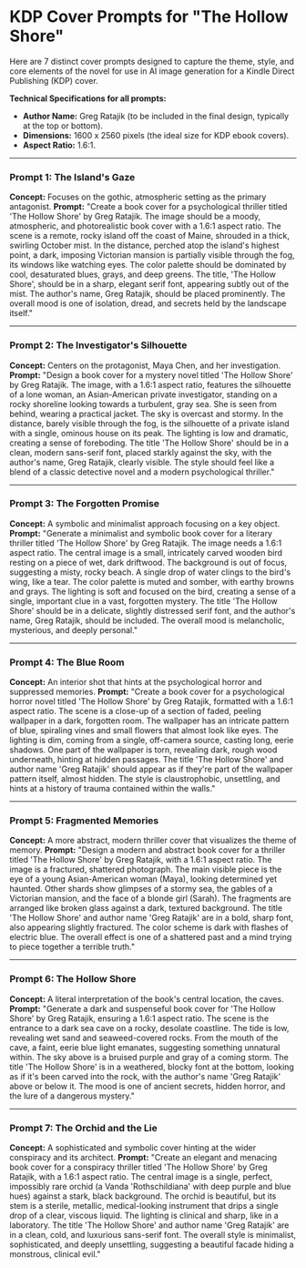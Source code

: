 # KDP Cover Prompts for "The Hollow Shore"

Here are 7 distinct cover prompts designed to capture the theme, style, and core elements of the novel for use in AI image generation for a Kindle Direct Publishing (KDP) cover.

**Technical Specifications for all prompts:**
*   **Author Name:** Greg Ratajik (to be included in the final design, typically at the top or bottom).
*   **Dimensions:** 1600 x 2560 pixels (the ideal size for KDP ebook covers).
*   **Aspect Ratio:** 1.6:1.

---

### Prompt 1: The Island's Gaze

**Concept:** Focuses on the gothic, atmospheric setting as the primary antagonist.
**Prompt:**
"Create a book cover for a psychological thriller titled 'The Hollow Shore' by Greg Ratajik. The image should be a moody, atmospheric, and photorealistic book cover with a 1.6:1 aspect ratio. The scene is a remote, rocky island off the coast of Maine, shrouded in a thick, swirling October mist. In the distance, perched atop the island's highest point, a dark, imposing Victorian mansion is partially visible through the fog, its windows like watching eyes. The color palette should be dominated by cool, desaturated blues, grays, and deep greens. The title, 'The Hollow Shore', should be in a sharp, elegant serif font, appearing subtly out of the mist. The author's name, Greg Ratajik, should be placed prominently. The overall mood is one of isolation, dread, and secrets held by the landscape itself."

---

### Prompt 2: The Investigator's Silhouette

**Concept:** Centers on the protagonist, Maya Chen, and her investigation.
**Prompt:**
"Design a book cover for a mystery novel titled 'The Hollow Shore' by Greg Ratajik. The image, with a 1.6:1 aspect ratio, features the silhouette of a lone woman, an Asian-American private investigator, standing on a rocky shoreline looking towards a turbulent, gray sea. She is seen from behind, wearing a practical jacket. The sky is overcast and stormy. In the distance, barely visible through the fog, is the silhouette of a private island with a single, ominous house on its peak. The lighting is low and dramatic, creating a sense of foreboding. The title 'The Hollow Shore' should be in a clean, modern sans-serif font, placed starkly against the sky, with the author's name, Greg Ratajik, clearly visible. The style should feel like a blend of a classic detective novel and a modern psychological thriller."

---

### Prompt 3: The Forgotten Promise

**Concept:** A symbolic and minimalist approach focusing on a key object.
**Prompt:**
"Generate a minimalist and symbolic book cover for a literary thriller titled 'The Hollow Shore' by Greg Ratajik. The image needs a 1.6:1 aspect ratio. The central image is a small, intricately carved wooden bird resting on a piece of wet, dark driftwood. The background is out of focus, suggesting a misty, rocky beach. A single drop of water clings to the bird's wing, like a tear. The color palette is muted and somber, with earthy browns and grays. The lighting is soft and focused on the bird, creating a sense of a single, important clue in a vast, forgotten mystery. The title 'The Hollow Shore' should be in a delicate, slightly distressed serif font, and the author's name, Greg Ratajik, should be included. The overall mood is melancholic, mysterious, and deeply personal."

---

### Prompt 4: The Blue Room

**Concept:** An interior shot that hints at the psychological horror and suppressed memories.
**Prompt:**
"Create a book cover for a psychological horror novel titled 'The Hollow Shore' by Greg Ratajik, formatted with a 1.6:1 aspect ratio. The scene is a close-up of a section of faded, peeling wallpaper in a dark, forgotten room. The wallpaper has an intricate pattern of blue, spiraling vines and small flowers that almost look like eyes. The lighting is dim, coming from a single, off-camera source, casting long, eerie shadows. One part of the wallpaper is torn, revealing dark, rough wood underneath, hinting at hidden passages. The title 'The Hollow Shore' and author name 'Greg Ratajik' should appear as if they're part of the wallpaper pattern itself, almost hidden. The style is claustrophobic, unsettling, and hints at a history of trauma contained within the walls."

---

### Prompt 5: Fragmented Memories

**Concept:** A more abstract, modern thriller cover that visualizes the theme of memory.
**Prompt:**
"Design a modern and abstract book cover for a thriller titled 'The Hollow Shore' by Greg Ratajik, with a 1.6:1 aspect ratio. The image is a fractured, shattered photograph. The main visible piece is the eye of a young Asian-American woman (Maya), looking determined yet haunted. Other shards show glimpses of a stormy sea, the gables of a Victorian mansion, and the face of a blonde girl (Sarah). The fragments are arranged like broken glass against a dark, textured background. The title 'The Hollow Shore' and author name 'Greg Ratajik' are in a bold, sharp font, also appearing slightly fractured. The color scheme is dark with flashes of electric blue. The overall effect is one of a shattered past and a mind trying to piece together a terrible truth."

---

### Prompt 6: The Hollow Shore

**Concept:** A literal interpretation of the book's central location, the caves.
**Prompt:**
"Generate a dark and suspenseful book cover for 'The Hollow Shore' by Greg Ratajik, ensuring a 1.6:1 aspect ratio. The scene is the entrance to a dark sea cave on a rocky, desolate coastline. The tide is low, revealing wet sand and seaweed-covered rocks. From the mouth of the cave, a faint, eerie blue light emanates, suggesting something unnatural within. The sky above is a bruised purple and gray of a coming storm. The title 'The Hollow Shore' is in a weathered, blocky font at the bottom, looking as if it's been carved into the rock, with the author's name 'Greg Ratajik' above or below it. The mood is one of ancient secrets, hidden horror, and the lure of a dangerous mystery."

---

### Prompt 7: The Orchid and the Lie

**Concept:** A sophisticated and symbolic cover hinting at the wider conspiracy and its architect.
**Prompt:**
"Create an elegant and menacing book cover for a conspiracy thriller titled 'The Hollow Shore' by Greg Ratajik, with a 1.6:1 aspect ratio. The central image is a single, perfect, impossibly rare orchid (a Vanda 'Rothschildiana' with deep purple and blue hues) against a stark, black background. The orchid is beautiful, but its stem is a sterile, metallic, medical-looking instrument that drips a single drop of a clear, viscous liquid. The lighting is clinical and sharp, like in a laboratory. The title 'The Hollow Shore' and author name 'Greg Ratajik' are in a clean, cold, and luxurious sans-serif font. The overall style is minimalist, sophisticated, and deeply unsettling, suggesting a beautiful facade hiding a monstrous, clinical evil."
